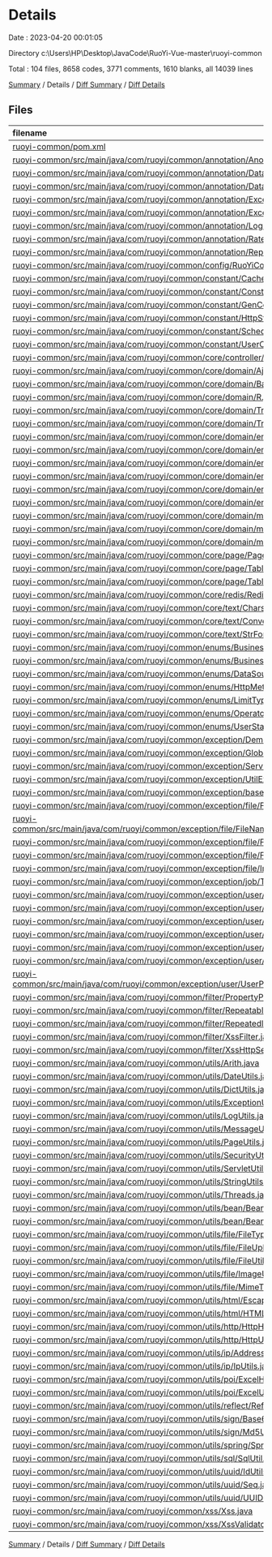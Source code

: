 # Details

Date : 2023-04-20 00:01:05

Directory c:\\Users\\HP\\Desktop\\JavaCode\\RuoYi-Vue-master\\ruoyi-common

Total : 104 files,  8658 codes, 3771 comments, 1610 blanks, all 14039 lines

[Summary](results.md) / Details / [Diff Summary](diff.md) / [Diff Details](diff-details.md)

## Files
| filename | language | code | comment | blank | total |
| :--- | :--- | ---: | ---: | ---: | ---: |
| [ruoyi-common/pom.xml](/ruoyi-common/pom.xml) | XML | 90 | 18 | 23 | 131 |
| [ruoyi-common/src/main/java/com/ruoyi/common/annotation/Anonymous.java](/ruoyi-common/src/main/java/com/ruoyi/common/annotation/Anonymous.java) | Java | 12 | 5 | 3 | 20 |
| [ruoyi-common/src/main/java/com/ruoyi/common/annotation/DataScope.java](/ruoyi-common/src/main/java/com/ruoyi/common/annotation/DataScope.java) | Java | 15 | 14 | 5 | 34 |
| [ruoyi-common/src/main/java/com/ruoyi/common/annotation/DataSource.java](/ruoyi-common/src/main/java/com/ruoyi/common/annotation/DataSource.java) | Java | 16 | 10 | 3 | 29 |
| [ruoyi-common/src/main/java/com/ruoyi/common/annotation/Excel.java](/ruoyi-common/src/main/java/com/ruoyi/common/annotation/Excel.java) | Java | 67 | 86 | 34 | 187 |
| [ruoyi-common/src/main/java/com/ruoyi/common/annotation/Excels.java](/ruoyi-common/src/main/java/com/ruoyi/common/annotation/Excels.java) | Java | 11 | 5 | 3 | 19 |
| [ruoyi-common/src/main/java/com/ruoyi/common/annotation/Log.java](/ruoyi-common/src/main/java/com/ruoyi/common/annotation/Log.java) | Java | 20 | 24 | 8 | 52 |
| [ruoyi-common/src/main/java/com/ruoyi/common/annotation/RateLimiter.java](/ruoyi-common/src/main/java/com/ruoyi/common/annotation/RateLimiter.java) | Java | 18 | 17 | 6 | 41 |
| [ruoyi-common/src/main/java/com/ruoyi/common/annotation/RepeatSubmit.java](/ruoyi-common/src/main/java/com/ruoyi/common/annotation/RepeatSubmit.java) | Java | 16 | 12 | 4 | 32 |
| [ruoyi-common/src/main/java/com/ruoyi/common/config/RuoYiConfig.java](/ruoyi-common/src/main/java/com/ruoyi/common/config/RuoYiConfig.java) | Java | 85 | 24 | 27 | 136 |
| [ruoyi-common/src/main/java/com/ruoyi/common/constant/CacheConstants.java](/ruoyi-common/src/main/java/com/ruoyi/common/constant/CacheConstants.java) | Java | 11 | 26 | 8 | 45 |
| [ruoyi-common/src/main/java/com/ruoyi/common/constant/Constants.java](/ruoyi-common/src/main/java/com/ruoyi/common/constant/Constants.java) | Java | 32 | 83 | 28 | 143 |
| [ruoyi-common/src/main/java/com/ruoyi/common/constant/GenConstants.java](/ruoyi-common/src/main/java/com/ruoyi/common/constant/GenConstants.java) | Java | 42 | 40 | 36 | 118 |
| [ruoyi-common/src/main/java/com/ruoyi/common/constant/HttpStatus.java](/ruoyi-common/src/main/java/com/ruoyi/common/constant/HttpStatus.java) | Java | 21 | 56 | 18 | 95 |
| [ruoyi-common/src/main/java/com/ruoyi/common/constant/ScheduleConstants.java](/ruoyi-common/src/main/java/com/ruoyi/common/constant/ScheduleConstants.java) | Java | 24 | 16 | 11 | 51 |
| [ruoyi-common/src/main/java/com/ruoyi/common/constant/UserConstants.java](/ruoyi-common/src/main/java/com/ruoyi/common/constant/UserConstants.java) | Java | 27 | 31 | 21 | 79 |
| [ruoyi-common/src/main/java/com/ruoyi/common/core/controller/BaseController.java](/ruoyi-common/src/main/java/com/ruoyi/common/core/controller/BaseController.java) | Java | 116 | 66 | 21 | 203 |
| [ruoyi-common/src/main/java/com/ruoyi/common/core/domain/AjaxResult.java](/ruoyi-common/src/main/java/com/ruoyi/common/core/domain/AjaxResult.java) | Java | 74 | 92 | 20 | 186 |
| [ruoyi-common/src/main/java/com/ruoyi/common/core/domain/BaseEntity.java](/ruoyi-common/src/main/java/com/ruoyi/common/core/domain/BaseEntity.java) | Java | 83 | 12 | 24 | 119 |
| [ruoyi-common/src/main/java/com/ruoyi/common/core/domain/R.java](/ruoyi-common/src/main/java/com/ruoyi/common/core/domain/R.java) | Java | 84 | 7 | 25 | 116 |
| [ruoyi-common/src/main/java/com/ruoyi/common/core/domain/TreeEntity.java](/ruoyi-common/src/main/java/com/ruoyi/common/core/domain/TreeEntity.java) | Java | 52 | 10 | 18 | 80 |
| [ruoyi-common/src/main/java/com/ruoyi/common/core/domain/TreeSelect.java](/ruoyi-common/src/main/java/com/ruoyi/common/core/domain/TreeSelect.java) | Java | 54 | 8 | 16 | 78 |
| [ruoyi-common/src/main/java/com/ruoyi/common/core/domain/entity/SysDept.java](/ruoyi-common/src/main/java/com/ruoyi/common/core/domain/entity/SysDept.java) | Java | 147 | 17 | 40 | 204 |
| [ruoyi-common/src/main/java/com/ruoyi/common/core/domain/entity/SysDictData.java](/ruoyi-common/src/main/java/com/ruoyi/common/core/domain/entity/SysDictData.java) | Java | 131 | 14 | 32 | 177 |
| [ruoyi-common/src/main/java/com/ruoyi/common/core/domain/entity/SysDictType.java](/ruoyi-common/src/main/java/com/ruoyi/common/core/domain/entity/SysDictType.java) | Java | 72 | 9 | 16 | 97 |
| [ruoyi-common/src/main/java/com/ruoyi/common/core/domain/entity/SysMenu.java](/ruoyi-common/src/main/java/com/ruoyi/common/core/domain/entity/SysMenu.java) | Java | 187 | 21 | 52 | 260 |
| [ruoyi-common/src/main/java/com/ruoyi/common/core/domain/entity/SysRole.java](/ruoyi-common/src/main/java/com/ruoyi/common/core/domain/entity/SysRole.java) | Java | 176 | 18 | 48 | 242 |
| [ruoyi-common/src/main/java/com/ruoyi/common/core/domain/entity/SysUser.java](/ruoyi-common/src/main/java/com/ruoyi/common/core/domain/entity/SysUser.java) | Java | 239 | 23 | 63 | 325 |
| [ruoyi-common/src/main/java/com/ruoyi/common/core/domain/model/LoginBody.java](/ruoyi-common/src/main/java/com/ruoyi/common/core/domain/model/LoginBody.java) | Java | 40 | 17 | 13 | 70 |
| [ruoyi-common/src/main/java/com/ruoyi/common/core/domain/model/LoginUser.java](/ruoyi-common/src/main/java/com/ruoyi/common/core/domain/model/LoginUser.java) | Java | 165 | 56 | 46 | 267 |
| [ruoyi-common/src/main/java/com/ruoyi/common/core/domain/model/RegisterBody.java](/ruoyi-common/src/main/java/com/ruoyi/common/core/domain/model/RegisterBody.java) | Java | 4 | 5 | 3 | 12 |
| [ruoyi-common/src/main/java/com/ruoyi/common/core/page/PageDomain.java](/ruoyi-common/src/main/java/com/ruoyi/common/core/page/PageDomain.java) | Java | 73 | 11 | 18 | 102 |
| [ruoyi-common/src/main/java/com/ruoyi/common/core/page/TableDataInfo.java](/ruoyi-common/src/main/java/com/ruoyi/common/core/page/TableDataInfo.java) | Java | 51 | 18 | 17 | 86 |
| [ruoyi-common/src/main/java/com/ruoyi/common/core/page/TableSupport.java](/ruoyi-common/src/main/java/com/ruoyi/common/core/page/TableSupport.java) | Java | 25 | 23 | 9 | 57 |
| [ruoyi-common/src/main/java/com/ruoyi/common/core/redis/RedisCache.java](/ruoyi-common/src/main/java/com/ruoyi/common/core/redis/RedisCache.java) | Java | 111 | 135 | 23 | 269 |
| [ruoyi-common/src/main/java/com/ruoyi/common/core/text/CharsetKit.java](/ruoyi-common/src/main/java/com/ruoyi/common/core/text/CharsetKit.java) | Java | 41 | 36 | 10 | 87 |
| [ruoyi-common/src/main/java/com/ruoyi/common/core/text/Convert.java](/ruoyi-common/src/main/java/com/ruoyi/common/core/text/Convert.java) | Java | 591 | 353 | 57 | 1,001 |
| [ruoyi-common/src/main/java/com/ruoyi/common/core/text/StrFormatter.java](/ruoyi-common/src/main/java/com/ruoyi/common/core/text/StrFormatter.java) | Java | 63 | 23 | 7 | 93 |
| [ruoyi-common/src/main/java/com/ruoyi/common/enums/BusinessStatus.java](/ruoyi-common/src/main/java/com/ruoyi/common/enums/BusinessStatus.java) | Java | 6 | 12 | 3 | 21 |
| [ruoyi-common/src/main/java/com/ruoyi/common/enums/BusinessType.java](/ruoyi-common/src/main/java/com/ruoyi/common/enums/BusinessType.java) | Java | 14 | 35 | 11 | 60 |
| [ruoyi-common/src/main/java/com/ruoyi/common/enums/DataSourceType.java](/ruoyi-common/src/main/java/com/ruoyi/common/enums/DataSourceType.java) | Java | 6 | 11 | 3 | 20 |
| [ruoyi-common/src/main/java/com/ruoyi/common/enums/HttpMethod.java](/ruoyi-common/src/main/java/com/ruoyi/common/enums/HttpMethod.java) | Java | 25 | 5 | 7 | 37 |
| [ruoyi-common/src/main/java/com/ruoyi/common/enums/LimitType.java](/ruoyi-common/src/main/java/com/ruoyi/common/enums/LimitType.java) | Java | 6 | 11 | 4 | 21 |
| [ruoyi-common/src/main/java/com/ruoyi/common/enums/OperatorType.java](/ruoyi-common/src/main/java/com/ruoyi/common/enums/OperatorType.java) | Java | 7 | 14 | 4 | 25 |
| [ruoyi-common/src/main/java/com/ruoyi/common/enums/UserStatus.java](/ruoyi-common/src/main/java/com/ruoyi/common/enums/UserStatus.java) | Java | 20 | 5 | 6 | 31 |
| [ruoyi-common/src/main/java/com/ruoyi/common/exception/DemoModeException.java](/ruoyi-common/src/main/java/com/ruoyi/common/exception/DemoModeException.java) | Java | 8 | 5 | 3 | 16 |
| [ruoyi-common/src/main/java/com/ruoyi/common/exception/GlobalException.java](/ruoyi-common/src/main/java/com/ruoyi/common/exception/GlobalException.java) | Java | 33 | 16 | 9 | 58 |
| [ruoyi-common/src/main/java/com/ruoyi/common/exception/ServiceException.java](/ruoyi-common/src/main/java/com/ruoyi/common/exception/ServiceException.java) | Java | 43 | 19 | 12 | 74 |
| [ruoyi-common/src/main/java/com/ruoyi/common/exception/UtilException.java](/ruoyi-common/src/main/java/com/ruoyi/common/exception/UtilException.java) | Java | 17 | 5 | 5 | 27 |
| [ruoyi-common/src/main/java/com/ruoyi/common/exception/base/BaseException.java](/ruoyi-common/src/main/java/com/ruoyi/common/exception/base/BaseException.java) | Java | 64 | 17 | 17 | 98 |
| [ruoyi-common/src/main/java/com/ruoyi/common/exception/file/FileException.java](/ruoyi-common/src/main/java/com/ruoyi/common/exception/file/FileException.java) | Java | 10 | 5 | 5 | 20 |
| [ruoyi-common/src/main/java/com/ruoyi/common/exception/file/FileNameLengthLimitExceededException.java](/ruoyi-common/src/main/java/com/ruoyi/common/exception/file/FileNameLengthLimitExceededException.java) | Java | 9 | 5 | 3 | 17 |
| [ruoyi-common/src/main/java/com/ruoyi/common/exception/file/FileSizeLimitExceededException.java](/ruoyi-common/src/main/java/com/ruoyi/common/exception/file/FileSizeLimitExceededException.java) | Java | 9 | 5 | 3 | 17 |
| [ruoyi-common/src/main/java/com/ruoyi/common/exception/file/FileUploadException.java](/ruoyi-common/src/main/java/com/ruoyi/common/exception/file/FileUploadException.java) | Java | 46 | 5 | 11 | 62 |
| [ruoyi-common/src/main/java/com/ruoyi/common/exception/file/InvalidExtensionException.java](/ruoyi-common/src/main/java/com/ruoyi/common/exception/file/InvalidExtensionException.java) | Java | 60 | 5 | 16 | 81 |
| [ruoyi-common/src/main/java/com/ruoyi/common/exception/job/TaskException.java](/ruoyi-common/src/main/java/com/ruoyi/common/exception/job/TaskException.java) | Java | 23 | 5 | 6 | 34 |
| [ruoyi-common/src/main/java/com/ruoyi/common/exception/user/BlackListException.java](/ruoyi-common/src/main/java/com/ruoyi/common/exception/user/BlackListException.java) | Java | 9 | 5 | 3 | 17 |
| [ruoyi-common/src/main/java/com/ruoyi/common/exception/user/CaptchaException.java](/ruoyi-common/src/main/java/com/ruoyi/common/exception/user/CaptchaException.java) | Java | 9 | 5 | 3 | 17 |
| [ruoyi-common/src/main/java/com/ruoyi/common/exception/user/CaptchaExpireException.java](/ruoyi-common/src/main/java/com/ruoyi/common/exception/user/CaptchaExpireException.java) | Java | 9 | 5 | 3 | 17 |
| [ruoyi-common/src/main/java/com/ruoyi/common/exception/user/UserException.java](/ruoyi-common/src/main/java/com/ruoyi/common/exception/user/UserException.java) | Java | 10 | 5 | 4 | 19 |
| [ruoyi-common/src/main/java/com/ruoyi/common/exception/user/UserNotExistsException.java](/ruoyi-common/src/main/java/com/ruoyi/common/exception/user/UserNotExistsException.java) | Java | 9 | 5 | 3 | 17 |
| [ruoyi-common/src/main/java/com/ruoyi/common/exception/user/UserPasswordNotMatchException.java](/ruoyi-common/src/main/java/com/ruoyi/common/exception/user/UserPasswordNotMatchException.java) | Java | 9 | 5 | 3 | 17 |
| [ruoyi-common/src/main/java/com/ruoyi/common/exception/user/UserPasswordRetryLimitExceedException.java](/ruoyi-common/src/main/java/com/ruoyi/common/exception/user/UserPasswordRetryLimitExceedException.java) | Java | 9 | 5 | 3 | 17 |
| [ruoyi-common/src/main/java/com/ruoyi/common/filter/PropertyPreExcludeFilter.java](/ruoyi-common/src/main/java/com/ruoyi/common/filter/PropertyPreExcludeFilter.java) | Java | 16 | 5 | 4 | 25 |
| [ruoyi-common/src/main/java/com/ruoyi/common/filter/RepeatableFilter.java](/ruoyi-common/src/main/java/com/ruoyi/common/filter/RepeatableFilter.java) | Java | 41 | 5 | 7 | 53 |
| [ruoyi-common/src/main/java/com/ruoyi/common/filter/RepeatedlyRequestWrapper.java](/ruoyi-common/src/main/java/com/ruoyi/common/filter/RepeatedlyRequestWrapper.java) | Java | 60 | 5 | 12 | 77 |
| [ruoyi-common/src/main/java/com/ruoyi/common/filter/XssFilter.java](/ruoyi-common/src/main/java/com/ruoyi/common/filter/XssFilter.java) | Java | 59 | 9 | 7 | 75 |
| [ruoyi-common/src/main/java/com/ruoyi/common/filter/XssHttpServletRequestWrapper.java](/ruoyi-common/src/main/java/com/ruoyi/common/filter/XssHttpServletRequestWrapper.java) | Java | 83 | 17 | 11 | 111 |
| [ruoyi-common/src/main/java/com/ruoyi/common/utils/Arith.java](/ruoyi-common/src/main/java/com/ruoyi/common/utils/Arith.java) | Java | 58 | 46 | 11 | 115 |
| [ruoyi-common/src/main/java/com/ruoyi/common/utils/DateUtils.java](/ruoyi-common/src/main/java/com/ruoyi/common/utils/DateUtils.java) | Java | 118 | 50 | 24 | 192 |
| [ruoyi-common/src/main/java/com/ruoyi/common/utils/DictUtils.java](/ruoyi-common/src/main/java/com/ruoyi/common/utils/DictUtils.java) | Java | 109 | 64 | 14 | 187 |
| [ruoyi-common/src/main/java/com/ruoyi/common/utils/ExceptionUtil.java](/ruoyi-common/src/main/java/com/ruoyi/common/utils/ExceptionUtil.java) | Java | 28 | 8 | 4 | 40 |
| [ruoyi-common/src/main/java/com/ruoyi/common/utils/LogUtils.java](/ruoyi-common/src/main/java/com/ruoyi/common/utils/LogUtils.java) | Java | 12 | 5 | 2 | 19 |
| [ruoyi-common/src/main/java/com/ruoyi/common/utils/MessageUtils.java](/ruoyi-common/src/main/java/com/ruoyi/common/utils/MessageUtils.java) | Java | 12 | 12 | 3 | 27 |
| [ruoyi-common/src/main/java/com/ruoyi/common/utils/PageUtils.java](/ruoyi-common/src/main/java/com/ruoyi/common/utils/PageUtils.java) | Java | 21 | 11 | 4 | 36 |
| [ruoyi-common/src/main/java/com/ruoyi/common/utils/SecurityUtils.java](/ruoyi-common/src/main/java/com/ruoyi/common/utils/SecurityUtils.java) | Java | 72 | 39 | 10 | 121 |
| [ruoyi-common/src/main/java/com/ruoyi/common/utils/ServletUtils.java](/ruoyi-common/src/main/java/com/ruoyi/common/utils/ServletUtils.java) | Java | 131 | 67 | 21 | 219 |
| [ruoyi-common/src/main/java/com/ruoyi/common/utils/StringUtils.java](/ruoyi-common/src/main/java/com/ruoyi/common/utils/StringUtils.java) | Java | 358 | 208 | 48 | 614 |
| [ruoyi-common/src/main/java/com/ruoyi/common/utils/Threads.java](/ruoyi-common/src/main/java/com/ruoyi/common/utils/Threads.java) | Java | 76 | 18 | 6 | 100 |
| [ruoyi-common/src/main/java/com/ruoyi/common/utils/bean/BeanUtils.java](/ruoyi-common/src/main/java/com/ruoyi/common/utils/bean/BeanUtils.java) | Java | 55 | 42 | 14 | 111 |
| [ruoyi-common/src/main/java/com/ruoyi/common/utils/bean/BeanValidators.java](/ruoyi-common/src/main/java/com/ruoyi/common/utils/bean/BeanValidators.java) | Java | 17 | 5 | 3 | 25 |
| [ruoyi-common/src/main/java/com/ruoyi/common/utils/file/FileTypeUtils.java](/ruoyi-common/src/main/java/com/ruoyi/common/utils/file/FileTypeUtils.java) | Java | 45 | 27 | 4 | 76 |
| [ruoyi-common/src/main/java/com/ruoyi/common/utils/file/FileUploadUtils.java](/ruoyi-common/src/main/java/com/ruoyi/common/utils/file/FileUploadUtils.java) | Java | 147 | 65 | 21 | 233 |
| [ruoyi-common/src/main/java/com/ruoyi/common/utils/file/FileUtils.java](/ruoyi-common/src/main/java/com/ruoyi/common/utils/file/FileUtils.java) | Java | 183 | 90 | 19 | 292 |
| [ruoyi-common/src/main/java/com/ruoyi/common/utils/file/ImageUtils.java](/ruoyi-common/src/main/java/com/ruoyi/common/utils/file/ImageUtils.java) | Java | 80 | 13 | 6 | 99 |
| [ruoyi-common/src/main/java/com/ruoyi/common/utils/file/MimeTypeUtils.java](/ruoyi-common/src/main/java/com/ruoyi/common/utils/file/MimeTypeUtils.java) | Java | 38 | 10 | 12 | 60 |
| [ruoyi-common/src/main/java/com/ruoyi/common/utils/html/EscapeUtil.java](/ruoyi-common/src/main/java/com/ruoyi/common/utils/html/EscapeUtil.java) | Java | 114 | 40 | 14 | 168 |
| [ruoyi-common/src/main/java/com/ruoyi/common/utils/html/HTMLFilter.java](/ruoyi-common/src/main/java/com/ruoyi/common/utils/html/HTMLFilter.java) | Java | 417 | 85 | 68 | 570 |
| [ruoyi-common/src/main/java/com/ruoyi/common/utils/http/HttpHelper.java](/ruoyi-common/src/main/java/com/ruoyi/common/utils/http/HttpHelper.java) | Java | 47 | 5 | 4 | 56 |
| [ruoyi-common/src/main/java/com/ruoyi/common/utils/http/HttpUtils.java](/ruoyi-common/src/main/java/com/ruoyi/common/utils/http/HttpUtils.java) | Java | 122 | 142 | 10 | 274 |
| [ruoyi-common/src/main/java/com/ruoyi/common/utils/ip/AddressUtils.java](/ruoyi-common/src/main/java/com/ruoyi/common/utils/ip/AddressUtils.java) | Java | 43 | 8 | 6 | 57 |
| [ruoyi-common/src/main/java/com/ruoyi/common/utils/ip/IpUtils.java](/ruoyi-common/src/main/java/com/ruoyi/common/utils/ip/IpUtils.java) | Java | 278 | 84 | 20 | 382 |
| [ruoyi-common/src/main/java/com/ruoyi/common/utils/poi/ExcelHandlerAdapter.java](/ruoyi-common/src/main/java/com/ruoyi/common/utils/poi/ExcelHandlerAdapter.java) | Java | 5 | 13 | 2 | 20 |
| [ruoyi-common/src/main/java/com/ruoyi/common/utils/poi/ExcelUtil.java](/ruoyi-common/src/main/java/com/ruoyi/common/utils/poi/ExcelUtil.java) | Java | 1,238 | 414 | 94 | 1,746 |
| [ruoyi-common/src/main/java/com/ruoyi/common/utils/reflect/ReflectUtils.java](/ruoyi-common/src/main/java/com/ruoyi/common/utils/reflect/ReflectUtils.java) | Java | 317 | 68 | 26 | 411 |
| [ruoyi-common/src/main/java/com/ruoyi/common/utils/sign/Base64.java](/ruoyi-common/src/main/java/com/ruoyi/common/utils/sign/Base64.java) | Java | 225 | 26 | 41 | 292 |
| [ruoyi-common/src/main/java/com/ruoyi/common/utils/sign/Md5Utils.java](/ruoyi-common/src/main/java/com/ruoyi/common/utils/sign/Md5Utils.java) | Java | 56 | 5 | 7 | 68 |
| [ruoyi-common/src/main/java/com/ruoyi/common/utils/spring/SpringUtils.java](/ruoyi-common/src/main/java/com/ruoyi/common/utils/spring/SpringUtils.java) | Java | 70 | 73 | 16 | 159 |
| [ruoyi-common/src/main/java/com/ruoyi/common/utils/sql/SqlUtil.java](/ruoyi-common/src/main/java/com/ruoyi/common/utils/sql/SqlUtil.java) | Java | 35 | 20 | 7 | 62 |
| [ruoyi-common/src/main/java/com/ruoyi/common/utils/uuid/IdUtils.java](/ruoyi-common/src/main/java/com/ruoyi/common/utils/uuid/IdUtils.java) | Java | 20 | 25 | 5 | 50 |
| [ruoyi-common/src/main/java/com/ruoyi/common/utils/uuid/Seq.java](/ruoyi-common/src/main/java/com/ruoyi/common/utils/uuid/Seq.java) | Java | 42 | 33 | 12 | 87 |
| [ruoyi-common/src/main/java/com/ruoyi/common/utils/uuid/UUID.java](/ruoyi-common/src/main/java/com/ruoyi/common/utils/uuid/UUID.java) | Java | 212 | 238 | 35 | 485 |
| [ruoyi-common/src/main/java/com/ruoyi/common/xss/Xss.java](/ruoyi-common/src/main/java/com/ruoyi/common/xss/Xss.java) | Java | 17 | 5 | 6 | 28 |
| [ruoyi-common/src/main/java/com/ruoyi/common/xss/XssValidator.java](/ruoyi-common/src/main/java/com/ruoyi/common/xss/XssValidator.java) | Java | 25 | 5 | 4 | 34 |

[Summary](results.md) / Details / [Diff Summary](diff.md) / [Diff Details](diff-details.md)
